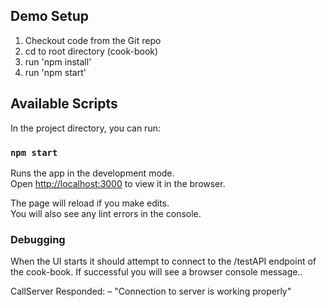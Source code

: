 ## Demo Setup ##
1. Checkout code from the Git repo
2. cd to root directory (cook-book)
3. run 'npm install'
4. run 'npm start'


## Available Scripts

In the project directory, you can run:

### `npm start`

Runs the app in the development mode.<br />
Open [http://localhost:3000](http://localhost:3000) to view it in the browser.

The page will reload if you make edits.<br />
You will also see any lint errors in the console.

### Debugging
When the UI starts it should attempt to connect to the /testAPI endpoint of
the cook-book.  If successful you will see a browser console message..

CallServer Responded:  – "Connection to server is working properly"
